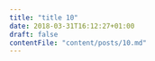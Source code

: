 ```yaml
---
title: "title 10"
date: 2018-03-31T16:12:27+01:00
draft: false
contentFile: "content/posts/10.md"
---
```


